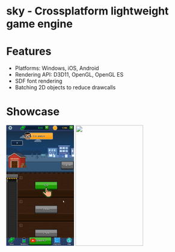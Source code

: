 # sky - Crossplatform lightweight game engine

# Features
- Platforms: Windows, iOS, Android
- Rendering API: D3D11, OpenGL, OpenGL ES
- SDF font rendering
- Batching 2D objects to reduce drawcalls

# Showcase


<img src="https://github.com/okhmanyuk-ev/idle-phone-inc/blob/master/gif/1.gif" width=180 height=320>
<img src="https://github.com/okhmanyuk-ev/idle-phone-inc/blob/master/gif/2.gif" width=180 height=320>
